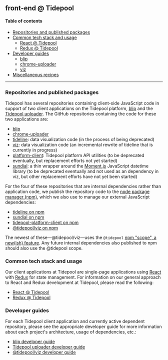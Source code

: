 ## front-end @ Tidepool

#### Table of contents

- [Repositories and published packages](#repositories-and-published-packages)
- [Common tech stack and usage](#common-tech-stack-and-usage)
    - [React @ Tidepool](./react/README.md)
    - [Redux @ Tidepool](./redux/README.md)
- [Developer guides](#developer-guides)
    - [blip](http://developer.tidepool.io/blip/docs/StartHere.html 'Tidepool developer portal: Blip developer guide')
    - [chrome-uploader](http://developer.tidepool.io/chrome-uploader/docs/StartHere.html 'Tidepool developer portal: uploader developer guide')
    - [viz](http://developer.tidepool.io/viz/docs/StartHere.html 'Tidepool developer portal: @tidepool/viz developer guide')
- [Miscellaneous recipes](./recipes.md)

<!-- TODO: add further links to individual developer guides -->

* * * * *

### Repositories and published packages

Tidepool has several repositories containing client-side JavaScript code in support of two client applications on the Tidepool platform, [blip](https://blip.tidepool.org/ 'Blip') and the [Tidepool uploader](https://chrome.google.com/webstore/detail/tidepool-uploader/cabklgajffclbljkhmjphejemhpbghfb 'Chrome web store: Tidepool uploader'). The GitHub repositories containing the code for these two applications are:

- [blip](https://github.com/tidepool-org/blip 'GitHub: blip')
- [chrome-uploader](https://github.com/tidepool-org/chrome-uploader 'GitHub: chrome-uploader')
- [tideline](https://github.com/tidepool-org/tideline 'GitHub: tideline'): data visualization code (in the process of being deprecated)
- [viz](https://github.com/tidepool-org/viz 'GitHub: viz'): data visualization code (an incremental rewrite of tideline that is currently in progress)
- [platform-client](https://github.com/tidepool-org/platform-client 'GitHub: platform-client'): Tidepool platform API utilities (to be deprecated eventually, but replacement efforts not yet started)
- [sundial](https://github.com/tidepool-org/sundial 'GitHub: sundial'): a thin wrapper around the [Moment.js](http://momentjs.com/ 'Moment.js') JavaScript datetime library (to be deprecated eventually and not used as an dependency in viz, but other replacement efforts have not yet been started)

For the four of these repositories that are internal dependencies rather than application code, we publish the repository code to the [node package manager (npm)](https://www.npmjs.com/ 'node package manager'), which we also use to manage our external JavaScript dependencies:

- [tideline on npm](https://www.npmjs.com/package/tideline 'tideline on npm')
- [sundial on npm](https://www.npmjs.com/package/sundial 'sundial on npm')
- [tidepool-platform-client on npm](https://www.npmjs.com/package/tidepool-platform-client 'platform-client on npm')
- [@tidepool/viz on npm](https://www.npmjs.com/package/@tidepool/viz '@tidepool/viz on npm')

The newest of these—@tidepool/viz—uses the `@tidepool` [npm "scope", a new(ish) feature](https://docs.npmjs.com/getting-started/scoped-packages 'npm: scoped packages'). Any future internal dependencies also published to npm should also use the @tidepool scope.

### Common tech stack and usage

Our client applications at Tidepool are single-page applications using [React](https://facebook.github.io/react/ 'React') with [Redux](http://redux.js.org/ 'Redux') for state management. For information on our general approach to React and Redux development at Tidepool, please read the following:

- [React @ Tidepool](./react/)
- [Redux @ Tidepool](./redux/)

### Developer guides

For each Tidepool client application and currently active dependent repository, please see the appropriate developer guide for more information about each project's architecture, usage of dependencies, etc.:

- [blip developer guide](http://developer.tidepool.io/blip/docs/StartHere.html 'Tidepool developer portal: Blip developer guide')
- [Tidepool uploader developer guide](http://developer.tidepool.io/chrome-uploader/docs/StartHere.html 'Tidepool developer portal: uploader developer guide')
- [@tidepool/viz developer guide](http://developer.tidepool.io/viz/docs/StartHere.html 'Tidepool developer portal: @tidepool/viz developer guide')
